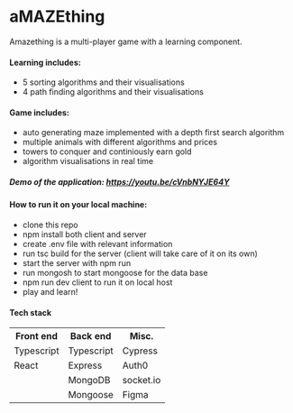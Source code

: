 # aMAZEthing

Amazething is a multi-player game with a learning component. 

#### Learning includes: 
- 5 sorting algorithms and their visualisations
- 4 path finding algorithms and their visualisations

#### Game includes: 
- auto generating maze implemented with a depth first search algorithm
- multiple animals with different algorithms and prices
- towers to conquer and continiously earn gold
- algorithm visualisations in real time 

##### Demo of the application: https://youtu.be/cVnbNYJE64Y

#### How to run it on your local machine: 
- clone this repo
- npm install both client and server
- create .env file with relevant information
- run tsc build for the server (client will take care of it on its own)
- start the server with npm run
- run mongosh to start mongoose for the data base
- npm run dev client to run it on local host
- play and learn!

#### Tech stack
<table>
  <tr>
    <th>Front end</th>
    <th>Back end</th>
    <th>Misc.</th>
  </tr>
  <tr> 
    <td>Typescript</td> 
    <td>Typescript</td> 
    <td>Cypress</td> 
  </tr> 
  <tr> 
    <td>React</td> 
    <td>Express</td> 
    <td>Auth0</td> 
  </tr> 
  <tr> 
    <td></td> 
    <td>MongoDB</td> 
    <td>socket.io</td> 
  </tr> 
  <tr> 
    <td></td> 
    <td>Mongoose</td> 
    <td>Figma</td> 
  </tr> 
</table>
